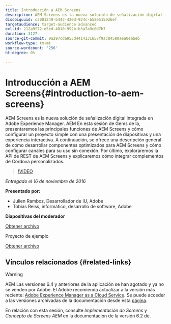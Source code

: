 ```yaml
---
title: Introducción a AEM Screens
description: AEM Screens es la nueva solución de señalización digital integrada en Adobe Experience Manager. AEM En esta sesión de Gems de la, presentaremos las principales funciones de AEM Screens y cómo configurar un proyecto simple con una presentación de diapositivas y una experiencia interactiva. A continuación, se ofrece una descripción general de cómo desarrollar componentes optimizados para AEM Screens y cómo configurar canales para su uso sin conexión. Por último, exploraremos la API de REST de AEM Screens y explicaremos cómo integrar complementos de Cordova personalizados.
discoiquuid: c3001249-b443-420d-924c-b52e515026ef
targetaudience: target-audience advanced
exl-id: 212a9f72-e5ed-4010-992b-b3a7a9c0d7b7
duration: 3127
source-git-commit: 9a297cda953d4414131657f9ac84580aea0eabeb
workflow-type: tm+mt
source-wordcount: '256'
ht-degree: 0%

---
```


# Introducción a AEM Screens{#introduction-to-aem-screens}

AEM Screens es la nueva solución de señalización digital integrada en Adobe Experience Manager. AEM En esta sesión de Gems de la, presentaremos las principales funciones de AEM Screens y cómo configurar un proyecto simple con una presentación de diapositivas y una experiencia interactiva. A continuación, se ofrece una descripción general de cómo desarrollar componentes optimizados para AEM Screens y cómo configurar canales para su uso sin conexión. Por último, exploraremos la API de REST de AEM Screens y explicaremos cómo integrar complementos de Cordova personalizados.

>[!VIDEO](https://video.tv.adobe.com/v/19301/?quality=9)

*Entregado el 16 de noviembre de 2016*

**Presentado por:**

* Julien Ramboz, Desarrollador de IU, Adobe
* Tobias Reiss, informático, desarrollo de software, Adobe

**Diapositivas del moderador**

[Obtener archivo](assets/2016-11-16-aem-screens.pdf)

Proyecto de ejemplo

[Obtener archivo](assets/aemscreensgems.zip)

## Vínculos relacionados {#related-links}


>[!WARNING]
>
>AEM Las versiones 6.4 y anteriores de la aplicación se han agotado y ya no se venden por Adobe.  El Adobe recomienda actualizar a la versión más reciente: [Adobe Experience Manager as a Cloud Service](https://experienceleague.adobe.com/docs/experience-manager-cloud-service.html).  Se puede acceder a las versiones archivadas de la documentación desde esta [página](https://experienceleague.adobe.com/docs/experience-manager-release-information/aem-release-updates/previous-updates/aem-previous-versions.html?lang=es).
>
>En relación con esta sesión, consulte *Implementación de Screens* y *Concepto de Screens AEM* en la documentación de la versión 6.2 de.
